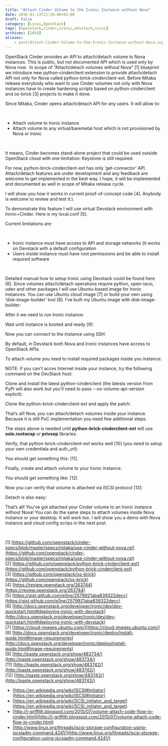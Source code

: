 ```yaml
---
title: "Attach Cinder Volume to the Ironic Instance without Nova"
date: 2016-01-13T21:50:00+03:00
draft: False
category: [Linux,OpenStack]
tags: [openstack,cinder,ironic,devstack,iscsi]
archives: [2016]
aliases:
    - post/Attach-Cinder-Volume-to-the-Ironic-Instance-without-Nova.aspx
---
```



OpenStack Cinder provides an API to attach/detach volume to Nova instances. This is public, but not documented API which is used only by Nova now.  In scope of “Attach/detach volumes without Nova” [1] blueprint we introduce new python-cinderclient extension to provide attach/detach API not only for Nova called python-brick-cinderclient-ext. Before Mitaka release everybody who want to use Cinder volumes not only with Nova instances have to create hardening scripts based on python-cinderclient and os-brick [3] projects to make it done.

Since Mitaka, Cinder opens attach/detach API for any users. It will allow to:

 

- Attach volume to Ironic instance
- Attach volume to any virtual/baremetal host which is not provisioned by Nova or Ironic

 

It means, Cinder becomes stand-alone project that could be used outside OpenStack cloud with one limitation: Keystone is still required.

For now, python-brick-cinderclient-ext has only ‘get-connector’ API. Attach/detach features are under development and any feedback are welcome to get implemented in the best way. I hope, it will be implemented and documented as well in scope of Mitaka release cycle.

I will show you how it works in current proof-of-concept code [4]. Anybody is welcome to review and test it:).

To demonstrate this feature I will use virtual Devstack environment with Ironic+Cinder. Here is my local.conf [5].

Current limitations are:

 

- Ironic instance must have access to API and storage networks (it works on Devstack with a default configuration
- Users inside instance must have root permissions and be able to install required software

 

Detailed manual how to setup Ironic using Devstack could be found here [6]. Since volumes attach/detach operations require python, open-iscsi, udev and other packages I will use Ubuntu-based image for Ironic instances. You can use Ubuntu cloud image [7] or build your own using ‘disk-image-builder’ tool [8]. I’ve built my Ubuntu image with disk-image-builder:

After it we need to run Ironic instance:

Wait until instance is booted and ready [9]:

Now you can connect to the instance using SSH:

By default, in Devstack both Nova and Ironic instances have access to OpenStack APIs.

To attach volume you need to install required packages inside you instance:

NOTE: if you can't acces Internet inside your instance, try the following command on the DevStack host:

Clone and install the latest python-cinderclient (the latests version from PyPi will also work but you'll need to pass --os-volume-api-version explicit):

Clone the python-brick-cinderclient-ext and apply the patch:

That’s all! Now, you can attach/detach volumes inside your instance. Because it is still PoC implementation you need few additional steps:

The steps above is needed until **python-brick-cinderclient-ext** will use **oslo.rootwrap** or **privsep** libraries.

Verify, that python-brick-cinderclient-ext works well [10] (you need to setup your own credentiala and auth_url):

You should get something this: [11].

Finally, create and attach volume to your Ironic instance:

You should get something like: [12]

Now you can verify that volume is attached via iSCSI protocol [13]:

Detach is also easy:

That’s all! You’ve got attached your Cinder volume to an Ironic instance without Nova! You can do the same steps to attach volumes inside Nova instance or your desktop. It will work too. I will show you a demo with Nova instance and cloud config scrips in the next post.

 

[1] [https://github.com/openstack/cinder-specs/blob/master/specs/mitaka/use-cinder-without-nova.rst](https://github.com/openstack/cinder-specs/blob/master/specs/mitaka/use-cinder-without-nova.rst)<br />[2] [https://github.com/openstack/python-brick-cinderclient-ext](https://github.com/openstack/python-brick-cinderclient-ext)<br />[3] [https://github.com/openstack/os-brick](https://github.com/openstack/os-brick)<br />[4] [https://review.openstack.org/263744](https://review.openstack.org/263744)<br />[5] [https://gist.github.com/e0ne/2579921aba839322decc](https://gist.github.com/e0ne/2579921aba839322decc)<br />[6] [http://docs.openstack.org/developer/ironic/dev/dev-quickstart.html#deploying-ironic-with-devstack](http://docs.openstack.org/developer/ironic/dev/dev-quickstart.html#deploying-ironic-with-devstack)<br />[7] [https://cloud-images.ubuntu.com/](https://cloud-images.ubuntu.com/)<br />[8] [http://docs.openstack.org/developer/ironic/deploy/install-guide.html#image-requirements](http://docs.openstack.org/developer/ironic/deploy/install-guide.html#image-requirements)<br />[9] [http://paste.openstack.org/show/483734/](http://paste.openstack.org/show/483734/)<br />[11] [http://paste.openstack.org/show/483742/](http://paste.openstack.org/show/483742/)<br />[12] [http://paste.openstack.org/show/483743/](http://paste.openstack.org/show/483743/)

- [https://en.wikipedia.org/wiki/ISCSI#Initiator](https://en.wikipedia.org/wiki/ISCSI#Initiator)
- [https://en.wikipedia.org/wiki/SCSI_initiator_and_target](https://en.wikipedia.org/wiki/SCSI_initiator_and_target)
- [http://j-griffith.blogspot.com/2015/07/volume-attach-code-flow-in-cinder.html](http://j-griffith.blogspot.com/2015/07/volume-attach-code-flow-in-cinder.html)
- [http://www.linux.org/threads/iscsi-storage-configuration-using-iscsiadm-command.4241/](http://www.linux.org/threads/iscsi-storage-configuration-using-iscsiadm-command.4241/)

